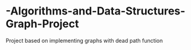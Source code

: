 # -Algorithms-and-Data-Structures-Graph-Project
Project based on implementing graphs with dead path function
